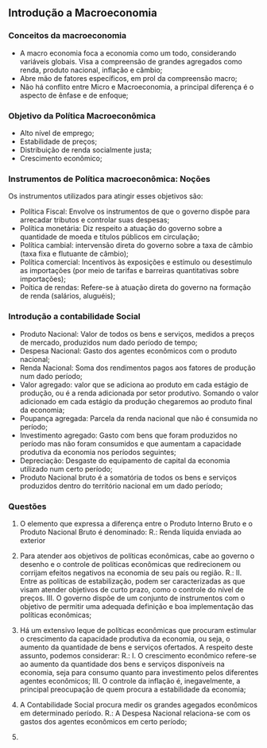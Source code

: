 ## Introdução a Macroeconomia

### Conceitos da macroeconomia

* A macro economia foca a economia como um todo, considerando variáveis globais. Visa a compreensão de grandes agregados como renda, produto nacional, inflação e câmbio;
* Abre mão de fatores específicos, em prol da compreensão macro;
* Não há conflito entre Micro e Macroeconomia, a principal diferença é o aspecto de ênfase e de enfoque;

### Objetivo da Política Macroeconômica

* Alto nível de emprego;
* Estabilidade de preços;
* Distribuição de renda socialmente justa;
* Crescimento econômico;

### Instrumentos de Política macroeconômica: Noções

Os instrumentos utilizados para atingir esses objetivos são:
* Política Fiscal: Envolve os instrumentos de que o governo dispõe para arrecadar tributos e controlar suas despesas;
* Política monetária: Diz respeito a atuação do governo sobre a quantidade de moeda e títulos públicos em circulação;
* Política cambial: intervensão direta do governo sobre a taxa de câmbio (taxa fixa e flutuante de câmbio);
* Política comercial: Incentivos às exposições e estímulo ou desestímulo as importações (por meio de tarifas e barreiras quantitativas sobre importações);
* Poítica de rendas: Refere-se à atuação direta do governo na formação de renda (salários, aluguéis);

### Introdução a contabilidade Social

* Produto Nacional: Valor de todos os bens e serviços, medidos a preços de mercado, produzidos num dado período de tempo;
* Despesa Nacional: Gasto dos agentes econômicos com o produto nacional;
* Renda Nacional: Soma dos rendimentos pagos aos fatores de produção num dado período;
* Valor agregado: valor que se adiciona ao produto em cada estágio de produção, ou é a renda adicionada por setor produtivo. Somando o valor adicionado em cada estágio da produção chegaremos ao produto final da economia;
* Poupança agregada: Parcela da renda nacional que não é consumida no período;
* Investimento agregado: Gasto com bens que foram produzidos no período mas não foram consumidos e que aumentam a capacidade produtiva da economia nos períodos seguintes;
* Depreciação: Desgaste do equipamento de capital da economia utilizado num certo período;
* Produto Nacional bruto é a somatória de todos os bens e serviços produzidos dentro do território nacional em um dado período;

### Questões

1. O elemento que expressa a diferença entre o Produto Interno Bruto e o Produto Nacional Bruto é denominado:
R.: Renda líquida enviada ao exterior

2. Para atender aos objetivos de políticas econômicas, cabe ao governo o desenho e o controle de políticas econômicas que redirecionem ou corrijam efeitos negativos na economia de seu país ou região.
R.: 
II. Entre as políticas de estabilização, podem ser caracterizadas as que visam atender objetivos de curto prazo, como o controle do nível de preços.
III. O governo dispõe de um conjunto de instrumentos com o objetivo de permitir uma adequada definição e boa implementação das políticas econômicas;

3. Há um extensivo leque de políticas econômicas que procuram estimular o crescimento da capacidade produtiva da economia, ou seja, o aumento da quantidade de bens e serviços ofertados.
A respeito deste assunto, podemos considerar:
R.: 
I. O crescimento econômico refere-se ao aumento da quantidade dos bens e serviços disponíveis na economia, seja para consumo quanto para investimento pelos diferentes agentes econômicos;
III. O controle da inflação é, inegavelmente, a principal preocupação de quem procura a estabilidade da economia;

4. A Contabilidade Social procura medir os grandes agegados econômicos em determinado período.
R.: A Despesa Nacional relaciona-se com os gastos dos agentes econômicos em certo período;

5. 